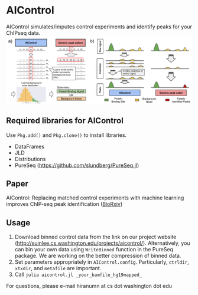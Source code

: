 # AIControl

AIControl simulates/imputes control experiments and identify peaks for your ChIPseq data.
![alt text](images/concept.png)

## Required libraries for AIControl

Use ```Pkg.add()``` and ```Pkg.clone()``` to install libraries.
- DataFrames
- JLD
- Distributions
- PureSeq (https://github.com/slundberg/PureSeq.jl)

## Paper
AIControl:  Replacing matched control experiments with machine learning improves ChIP-seq peak identification ([BioRxiv](https://www.biorxiv.org/content/early/2018/03/08/278762?rss=1))

## Usage
1. Download binned control data from the link on our project website (http://suinlee.cs.washington.edu/projects/aicontrol/). Alternatively, you can bin your own data using ```WriteBinned``` function in the PureSeq package. We are working on the better compression of binned data.  
2. Set parameters appropriately in ```AIControl.config```. Particularly, ```ctrldir```, ```xtxdir```, and ```metafile``` are important. 
3. Call ```julia aicontrol.jl _your_bamfile_hg19mapped_```

<!---
## TOD0
 - switch binning to UInt16 instead of UInt32.
 - add check for recomputing XtXs.
 - merge PureSeq code to this repo if possible.
--->
 
For questions, please e-mail hiranumn at cs dot washington dot edu
